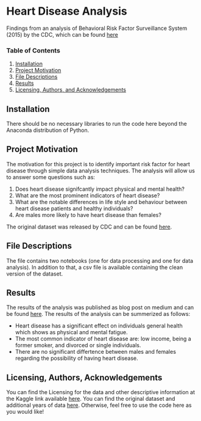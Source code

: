 # Heart Disease Analysis
Findings from an analysis of Behavioral Risk Factor Surveillance System (2015) by the CDC, which can be found [here](https://www.cdc.gov/brfss/annual_data/2015/pdf/codebook15_llcp.pdf)

### Table of Contents

1. [Installation](#installation)
2. [Project Motivation](#motivation)
3. [File Descriptions](#files)
4. [Results](#results)
5. [Licensing, Authors, and Acknowledgements](#licensing)

## Installation <a name="installation"></a>

There should be no necessary libraries to run the code here beyond the Anaconda distribution of Python.

## Project Motivation<a name="motivation"></a>

The motivation for this project is to identify important risk factor for heart disease through simple data analysis techniques. The analysis will allow us to answer some questions such as:

1. Does heart disease signifcantly impact physical and mental health? 
2. What are the most prominent indicators of heart disease?
3. What are the notable differences in life style and behaviour between heart disease patients and healthy individuals?
4. Are males more likely to have heart disease than females?

The original dataset was released by CDC and can be found [here](https://www.kaggle.com/cdc/behavioral-risk-factor-surveillance-system).

## File Descriptions <a name="files"></a>

The file contains two notebooks (one for data processing and one for data analysis). In addition to that, a csv file is available containing the clean version of the dataset.


## Results<a name="results"></a>

The results of the analysis was published as blog post on medium and can be found [here](https://medium.com/@refa3e1994/heart-disease-and-its-main-life-style-indicators-1730eaf8532f). The results of the analysis can be summerized as follows:

- Heart disease has a significant effect on individuals general health which shows as physical and mental fatigue. 
- The most common indicator of heart disease are: low income, being a former smoker, and divorced or single individuals.
- There are no significant differtence between males and females regarding the possibility of having heart disease.

## Licensing, Authors, Acknowledgements<a name="licensing"></a>

You can find the Licensing for the data and other descriptive information at the Kaggle link available [here](https://www.kaggle.com/cdc/behavioral-risk-factor-surveillance-system). You can find the original dataset and additional years of data [here](https://www.cdc.gov/brfss/annual_data/annual_data.htm). Otherwise, feel free to use the code here as you would like! 